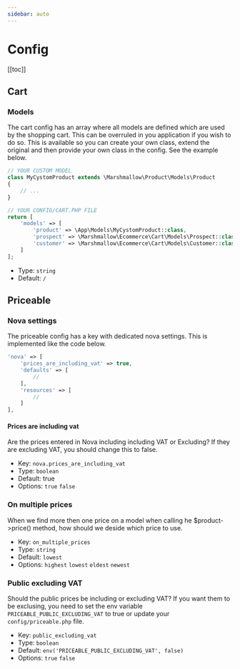 ```yaml
---
sidebar: auto
---
```


# Config

[[toc]]

## Cart

### Models
The cart config has an array where all models are defined which are used by the shopping cart. This can be overruled in you application if you wish to do so. This is available so you can create your own class, extend the original and then provide your own class in the config. See the example below.
```php
// YOUR CUSTOM MODEL
class MyCystomProduct extends \Marshmallow\Product\Models\Product
{
	// ...
}

// YOUR CONFIG/CART.PHP FILE
return [
	'models' => [
		'product' => \App\Models\MyCystomProduct::class,
		'prospect' => \Marshmallow\Ecommerce\Cart\Models\Prospect::class,
		'customer' => \Marshmallow\Ecommerce\Cart\Models\Customer::class,
	]
];
```


- Type: `string`
- Default: `/`

## Priceable

### Nova settings
The priceable config has a key with dedicated nova settings. This is implemented like the code below.
```php
'nova' => [
	'prices_are_including_vat' => true,
	'defaults' => [
		//
	],
	'resources' => [
		//
	]
],
```

#### Prices are including vat
Are the prices entered in Nova including including VAT or Excluding? If they are excluding VAT, you should change this to false.
- Key: `nova.prices_are_including_vat`
- Type: `boolean`
- Default: true
- Options: `true` `false`

### On multiple prices
When we find more then one price on a model when calling he $product->price() method, how should we deside which price to use.
- Key: `on_multiple_prices`
- Type: `string`
- Default: `lowest`
- Options: `highest` `lowest` `eldest` `newest`

### Public excluding VAT
Should the public prices be including or excluding VAT? If you want them to be exclusing, you need to set the env variable `PRICEABLE_PUBLIC_EXCLUDING_VAT` to true or update your `config/priceable.php` file.
- Key: `public_excluding_vat`
- Type: `boolean`
- Default: `env('PRICEABLE_PUBLIC_EXCLUDING_VAT', false)`
- Options: `true` `false`

<EditOnGithub/>
